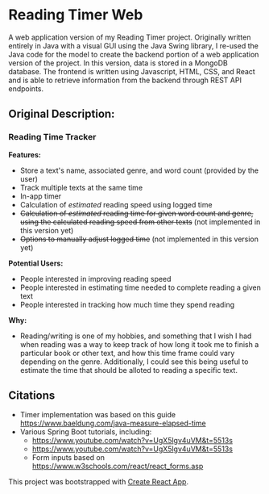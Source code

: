# Reading Timer Web
A web application version of my Reading Timer project. Originally written
entirely in Java with a visual GUI using the Java Swing library, I re-used the
Java code for the model to create the backend portion of a web application
version of the project. In this version, data is stored in a MongoDB database. The frontend is written using 
Javascript, HTML, CSS, and React and is able to retrieve information from the backend through REST API endpoints.

## Original Description:

### Reading Time Tracker

**Features:**
- Store a text's name, associated genre, and
  word count (provided by the user)
- Track multiple texts at the same time
- In-app timer
- Calculation of *estimated* reading speed using logged time
- ~~Calculation of *estimated* reading time for given word count and genre, using
  the calculated reading speed from other texts~~ (not implemented in this version yet)
- ~~Options to manually adjust logged time~~ (not implemented in this version yet)

**Potential Users:**

- People interested in improving reading speed
- People interested in estimating time needed to complete
  reading a given text
- People interested in tracking how much time they spend reading

**Why:**

* Reading/writing is one of my hobbies, and something that I wish
  I had when reading was a way to keep track of how long it took me to finish
  a particular book or other text, and how this time frame could vary depending on the genre.
  Additionally, I could see this being useful to estimate the time that should be alloted
  to reading a specific text.




## Citations

* Timer implementation was based on this guide https://www.baeldung.com/java-measure-elapsed-time
* Various Spring Boot tutorials, including:
  * https://www.youtube.com/watch?v=UgX5lgv4uVM&t=5513s
  * https://www.youtube.com/watch?v=UgX5lgv4uVM&t=5513s
  * Form inputs based on https://www.w3schools.com/react/react_forms.asp




This project was bootstrapped with [Create React App](https://github.com/facebook/create-react-app).

